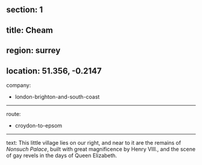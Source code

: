section: 1
----
title: Cheam
----
region: surrey
----
location: 51.356, -0.2147
----
company:
- london-brighton-and-south-coast
----
route:
- croydon-to-epsom
----
text: This little village lies on our right, and near to it are the remains of *Nonsuch Palace*, built with great magnificence by Henry VIII., and the scene of gay revels in the days of Queen Elizabeth.
